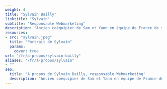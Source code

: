 ```yaml
---
weight: 4
title: "Sylvain Bailly"
linktitle: "Sylvain"
subtitle: "Responsable Webmarketing"
description: "Ancien coéquipier de Sam et Yann en équipe de France de ski, il travaille désormais dans le webmarketing. Il gère la visibilité de Oui Ski sur internet et est l’auteur de la charte graphique et du logo de Oui Ski."
resources:
- src: "sylvain.jpeg"
  title: "Portrait de Sylvain"
  params:
    cover: true
url: "/fr/a-propos/sylvain-bailly"
aliases: "/fr/à-propos/sylvain"
- ""
seo:
  title: "A propos de Sylvain Bailly, responsable Webmarketing"
  description: "Ancien coéquipier de Sam et Yann en équipe de France de ski, il travaille désormais dans le webmarketing. Il gère la visibilité de Oui Ski sur internet et est l’auteur de la charte graphique et du logo de Oui Ski."
---
```


